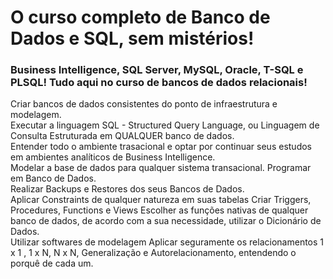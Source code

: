 # O curso completo de Banco de Dados e SQL, sem mistérios!
### Business Intelligence, SQL Server, MySQL, Oracle, T-SQL e PLSQL! Tudo aqui no curso de bancos de dados relacionais!

Criar bancos de dados consistentes do ponto de infraestrutura e modelagem.   
Executar a linguagem SQL - Structured Query Language, ou Linguagem de Consulta Estruturada em QUALQUER banco de dados.  
Entender todo o ambiente trasacional e optar por continuar seus estudos em ambientes analíticos de Business Intelligence.   
Modelar a base de dados para qualquer sistema transacional.
Programar em Banco de Dados.  
Realizar Backups e Restores dos seus Bancos de Dados.  
Aplicar Constraints de qualquer natureza em suas tabelas
Criar Triggers, Procedures, Functions e Views
Escolher as funções nativas de qualquer banco de dados, de acordo com a sua necessidade, utilizar o Dicionário de Dados.  
Utilizar softwares de modelagem
Aplicar seguramente os relacionamentos 1 x 1 , 1 x N, N x N, Generalização e Autorelacionamento, entendendo o porquê de cada um.
